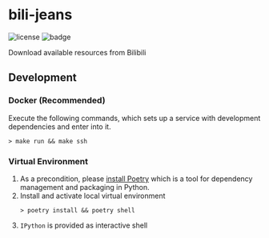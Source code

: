 # bili-jeans

![license](https://img.shields.io/github/license/usharerose/bili-jeans)
![badge](https://img.shields.io/endpoint?url=https://gist.githubusercontent.com/usharerose/37bd5abc9fe5172ec6df11ce899f2f3b/raw/badge.json)

Download available resources from Bilibili

## Development

### Docker (Recommended)
Execute the following commands, which sets up a service with development dependencies and enter into it.
```shell
> make run && make ssh
```

### Virtual Environment
1. As a precondition, please [install Poetry](https://python-poetry.org/docs/1.7/#installation) which is a tool for dependency management and packaging in Python.
2. Install and activate local virtual environment
    ```shell
    > poetry install && poetry shell
    ```
3. `IPython` is provided as interactive shell
